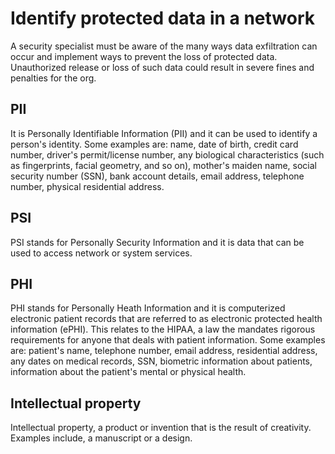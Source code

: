 # Identify protected data in a network

A security specialist must be aware of the many ways data exfiltration can occur and implement ways to prevent the loss of protected data. Unauthorized release or loss of such data could result in severe fines and penalties for the org. 

## PII

It is Personally Identifiable Information (PII) and it can be used to identify a person's identity. Some examples are: name, date of birth, credit card number, driver's permit/license number, any biological characteristics (such as fingerprints, facial geometry, and so on),  mother's maiden name, social security number (SSN), bank account details, email address, telephone number, physical residential address.

## PSI

PSI stands for Personally Security Information and it is data that can be used to access network or system services.

## PHI

PHI stands for Personally Heath Information and it is computerized electronic patient records that are referred to as electronic protected health information (ePHI). This relates to the HIPAA, a law the mandates rigorous requirements for anyone that deals with patient information. Some examples are: patient's name, telephone number, email address, residential address, any dates on medical records, SSN, biometric information about patients, information about the patient's mental or physical health.

## Intellectual property

Intellectual property, a product or invention that is the result of creativity. Examples include, a manuscript or a design.